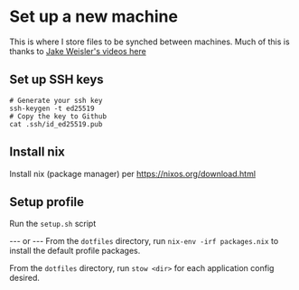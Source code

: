 # Set up a new machine

This is where I store files to be synched between machines.
Much of this is thanks to [Jake Weisler's videos here](https://www.youtube.com/watch?v=70YMTHAZyy4&list=PL1C97G3GhlHdANMFUIXTcFr14R7b7EBj9&pp=iAQB)

## Set up SSH keys

```
# Generate your ssh key
ssh-keygen -t ed25519
# Copy the key to Github
cat .ssh/id_ed25519.pub
```

## Install nix
Install nix (package manager) per https://nixos.org/download.html

## Setup profile
Run the `setup.sh` script

--- or ---
From the `dotfiles` directory, run `nix-env -irf packages.nix` to install the default profile packages.

From the `dotfiles` directory, run `stow <dir>` for each application config desired.
